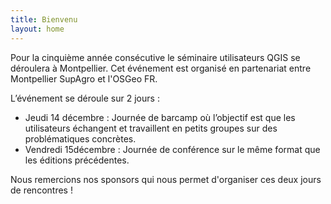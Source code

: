 ```yaml
---
title: Bienvenu
layout: home
---
```


Pour la cinquième année consécutive le séminaire utilisateurs QGIS se déroulera à Montpellier. Cet événement est organisé en partenariat entre Montpellier SupAgro et l'OSGeo FR.

L’événement se déroule sur 2 jours :

* Jeudi 14 décembre : Journée de barcamp où l’objectif est que les utilisateurs échangent et travaillent en petits groupes sur des problématiques concrètes.
* Vendredi 15décembre : Journée de conférence sur le même format que les éditions précédentes.

Nous remercions nos sponsors qui nous permet d'organiser ces deux jours de rencontres !
